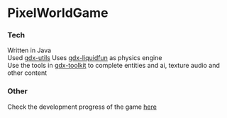 # PixelWorldGame



### Tech<br>
Written in Java<br>
Used [gdx-utils](https://github.com/tommyettinger/gdx-utils)
Uses [gdx-liquidfun](https://github.com/finnstr/gdx-liquidfun-extension) as physics engine<br>
Use the tools in [gdx-toolkit](https://github.com/Xi-You/gdx-toolkit) to complete entities and ai, texture audio and other content<br>


### Other<br>
Check the development progress of the game [here](https://trello.com/b/9PyBvsjK/pixel-world) <br>